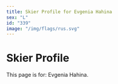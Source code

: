 ```yaml
---
title: Skier Profile for Evgenia Hahina
sex: "L"
id: "339"
image: "/img/flags/rus.svg" 
---
```


# Skier Profile

This page is for: Evgenia Hahina.
    